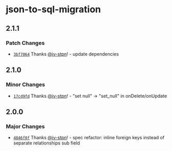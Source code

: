 # json-to-sql-migration

## 2.1.1

### Patch Changes

- [`3bf7064`](https://github.com/iv-stpn/json-to-sql-migration/commit/3bf70645b187f34d6101cd69c6e4c93ec44ccfba) Thanks [@iv-stpn](https://github.com/iv-stpn)! - update dependencies

## 2.1.0

### Minor Changes

- [`17cd9fd`](https://github.com/iv-stpn/json-to-sql-migration/commit/17cd9fd547ccd9aab91824b4d69dc5f0aec15b7b) Thanks [@iv-stpn](https://github.com/iv-stpn)! - "set null" -> "set_null" in onDelete/onUpdate

## 2.0.0

### Major Changes

- [`4846f0f`](https://github.com/iv-stpn/json-to-sql-migration/commit/4846f0fa6297ffe70b04b3b02c82bb0a784efa7b) Thanks [@iv-stpn](https://github.com/iv-stpn)! - spec refactor: inline foreign keys instead of separate relationships sub field
